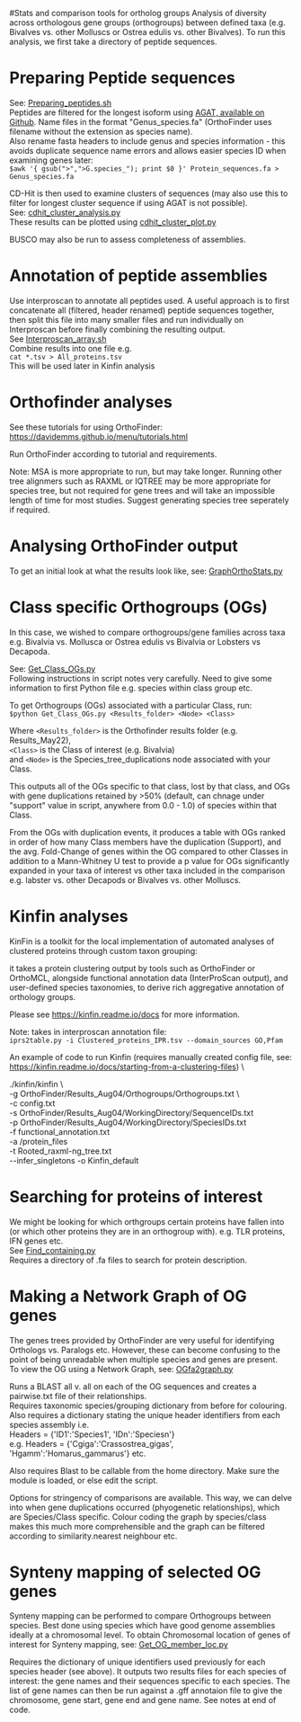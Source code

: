 #Stats and comparison tools for ortholog groups
Analysis of diversity across orthologous gene groups (orthogroups) between defined taxa (e.g. Bivalves vs. other Molluscs or Ostrea edulis vs. other Bivalves). 
To run this analysis, we first take a directory of peptide sequences.

# Preparing Peptide sequences
See: [Preparing_peptides.sh](https://github.com/Roslin-Aquaculture/Stats-and-comparison-tools-for-ortholog-groups-by-Tim-Regan/blob/master/Preparing_peptides.sh) \
Peptides are filtered for the longest isoform using [AGAT, available on Github](https://github.com/NBISweden/AGAT/blob/master/bin/agat_sp_keep_longest_isoform.pl).
Name files in the format "Genus_species.fa" (OrthoFinder uses filename without the extension as species name). \
Also rename fasta headers to include genus and species information - this avoids duplicate sequence name errors and allows easier species ID when examining genes later:\
`$awk '{ gsub(">",">G.species_"); print $0 }' Protein_sequences.fa > Genus_species.fa`

CD-Hit is then used to examine clusters of sequences (may also use this to filter for longest cluster sequence if using AGAT is not possible).\
See: [cdhit_cluster_analysis.py](https://github.com/Roslin-Aquaculture/Stats-and-comparison-tools-for-ortholog-groups-by-Tim-Regan/blob/master/cdhit_cluster_analysis.py) \
These results can be plotted using [cdhit_cluster_plot.py](https://github.com/Roslin-Aquaculture/Orthofinder_Bivalvia/blob/master/cdhit_cluster_plot.py)

BUSCO may also be run to assess completeness of assemblies. 

# Annotation of peptide assemblies
Use interproscan to annotate all peptides used. 
A useful approach is to first concatenate all (filtered, header renamed) peptide sequences together, then split this file into many smaller files and run individually on Interproscan before finally combining the resulting output.\
See [Interproscan_array.sh](https://github.com/Roslin-Aquaculture/Stats-and-comparison-tools-for-ortholog-groups-by-Tim-Regan/blob/master/Interproscan_array.sh)\
Combine results into one file e.g. \
`cat *.tsv > All_proteins.tsv` \
This will be used later in Kinfin analysis

# Orthofinder analyses
See these tutorials for using OrthoFinder: https://davidemms.github.io/menu/tutorials.html

Run OrthoFinder according to tutorial and requirements. 

Note: MSA is more appropriate to run, but may take longer. Running other tree alignmers such as RAXML or IQTREE may be more appropriate for species tree, but not required for gene trees and will take an impossible length of time for most studies. Suggest generating species tree seperately if required. 

# Analysing OrthoFinder output
To get an initial look at what the results look like, see: [GraphOrthoStats.py](https://github.com/Roslin-Aquaculture/Orthofinder_Bivalvia/blob/master/GraphOrthoStats.py)

# Class specific Orthogroups (OGs)
In this case, we wished to compare orthogroups/gene families across taxa e.g. Bivalvia vs. Mollusca or Ostrea edulis vs Bivalvia or Lobsters vs Decapoda. 

See: [Get_Class_OGs.py](https://github.com/Roslin-Aquaculture/Stats-and-comparison-tools-for-ortholog-groups-by-Tim-Regan/blob/master/Get_Class_OGs_Lobster_v_Decapoda.py) \
Following instructions in script notes very carefully. 
Need to give some information to first Python file e.g. species within class group etc. 

To get Orthogroups (OGs) associated with a particular Class, run: \
`$python Get_Class_OGs.py <Results_folder> <Node> <Class>`

Where `<Results_folder>` is the Orthofinder results folder 
(e.g. Results_May22), \
`<Class>` is the Class of interest (e.g. Bivalvia) \
and `<Node>` is the Species_tree_duplications node associated with your Class.

This outputs all of the OGs specific to that class, lost by that class, and OGs with gene duplications retained by >50% (default, can chnage under "support" value in script, anywhere from 0.0 - 1.0) of species within that Class.

From the OGs with duplication events, it produces a table with OGs ranked in order of how many Class members have the duplication (Support), and the avg. Fold-Change of genes within the OG compared to other Classes in addition to a Mann-Whitney U test to provide a p value for OGs significantly expanded in your taxa of interest vs other taxa included in the comparison e.g. labster vs. other Decapods or Bivalves vs. other Molluscs. 

# Kinfin analyses 
KinFin is a toolkit for the local implementation of automated analyses of clustered proteins through custom taxon grouping:

it takes a protein clustering output by tools such as OrthoFinder or OrthoMCL, alongside functional annotation data (InterProScan output), and user-defined species taxonomies, to derive rich aggregative annotation of orthology groups.

Please see https://kinfin.readme.io/docs for more information. 

Note: takes in interproscan annotation file: \
 `iprs2table.py -i Clustered_proteins_IPR.tsv --domain_sources GO,Pfam`

 An example of code to run Kinfin (requires manually created config file, see: https://kinfin.readme.io/docs/starting-from-a-clustering-files) \
 
 ./kinfin/kinfin \  
  -g OrthoFinder/Results_Aug04/Orthogroups/Orthogroups.txt \  
-c config.txt \
-s OrthoFinder/Results_Aug04/WorkingDirectory/SequenceIDs.txt \
-p OrthoFinder/Results_Aug04/WorkingDirectory/SpeciesIDs.txt\
-f functional_annotation.txt \
-a /protein_files \
-t Rooted_raxml-ng_tree.txt \
--infer_singletons -o Kinfin_default

# Searching for proteins of interest
We might be looking for which orthgroups certain proteins have fallen into (or which other proteins they are in an orthogroup with). e.g. TLR proteins, IFN genes etc. \
See [Find_containing.py](https://github.com/Roslin-Aquaculture/Orthofinder_Bivalvia/blob/master/Find_containing.py) \
Requires a directory of .fa files to search for protein description.

# Making a Network Graph of OG genes
The genes trees provided by OrthoFinder are very useful for identifying Orthologs vs. Paralogs etc.
However, these can become confusing to the point of being unreadable when multiple species and genes are present. \
To view the OG using a Network Graph, see: [OGfa2graph.py](https://github.com/Roslin-Aquaculture/Orthofinder_Bivalvia/blob/master/OGfa2graph.py)

Runs a BLAST all v. all on each of the OG sequences and creates a pairwise.txt file of their relationships. \
Requires taxonomic species/grouping dictionary from before for colouring. \
Also requires a dictionary stating the unique header identifiers from each species assembly
i.e. \
Headers = {'ID1':'Species1', 'IDn':'Speciesn'} \
e.g. Headers = {'Cgiga':'Crassostrea_gigas', 'Hgamm':'Homarus_gammarus'} etc. 

Also requires Blast to be callable from the home directory. Make sure the module is loaded, or else edit the script. 

Options for stringency of comparisons are available. 
This way, we can delve into when gene duplications occurred (phyogenetic relationships), which are Species/Class specific.
Colour coding the graph by species/class makes this much more comprehensible and the graph can be filtered according to similarity.nearest neighbour etc.

# Synteny mapping of selected OG genes
Synteny mapping can be performed to compare Orthogroups between species. 
Best done using species which have good genome assemblies ideally at a chromosomal level. 
To obtain Chromosomal location of genes of interest for Synteny mapping, see: [Get_OG_member_loc.py](https://github.com/Roslin-Aquaculture/Orthofinder_Bivalvia/blob/master/Get_OG_member_loc.py)

Requires the dictionary of unique identifiers used previously for each species header (see above). 
It outputs two results files for each species of interest: the gene names and their sequences specific to each species.
The list of gene names can then be run against a .gff annotaion file to give the chromosome, gene start, gene end and gene name. See notes at end of code. 




